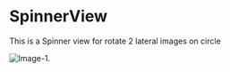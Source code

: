 # SpinnerView

This is a Spinner view for rotate 2 lateral images on circle

![Image-1](https://user-images.githubusercontent.com/16116453/64069594-557c3280-cc55-11e9-922e-d5414eae3635.jpg).

